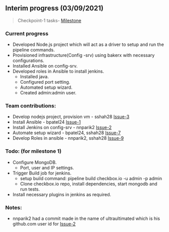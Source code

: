 ##  Interim progress (03/09/2021)

> Checkpoint-1 tasks- [Milestone](https://github.ncsu.edu/cscdevops-spring2021/DEVOPS-21/milestone/1?closed=1) 

### Current progress
  - Developed Node.js project which will act as a driver to setup and run the pipeline commands.
  - Provisioned infrastructure(Config -srv) using bakerx with necessary configurations.
  - Installed Ansible on config-srv.
  - Developed roles in Ansible to install jenkins.
    - Installed java.
    - Configured port setting.
    - Automated setup wizard.
    - Created admin:admin user.



### Team contributions:
  - Develop nodejs project, provision vm - sshah28 [Issue-3](https://github.ncsu.edu/cscdevops-spring2021/DEVOPS-21/issues/3)
  - Install Ansible - bpatel24 [Issue-1](https://github.ncsu.edu/cscdevops-spring2021/DEVOPS-21/issues/1)
  - Install Jenkins on config-srv - nnparik2 [Issue-2](https://github.ncsu.edu/cscdevops-spring2021/DEVOPS-21/issues/2)
  - Automate setup wizard - bpatel24, sshah28 [Issue-7](https://github.ncsu.edu/cscdevops-spring2021/DEVOPS-21/issues/7)
  - Develop Roles in ansible - nnparik2, sshah28 [Issue-9](https://github.ncsu.edu/cscdevops-spring2021/DEVOPS-21/issues/9)


### Todo: (for milestone 1)
  - Configure MongoDB.
    - Port, user and IP settings.
  - Trigger Build job for jenkins.
    - setup build command: pipeline build checkbox.io -u admin -p admin
    - Clone checkbox.io repo, install dependencies, start mongodb and run tests.
  - Install necessary plugins in jenkins as required.  
  
### Notes:
  * nnparik2 had a commit made in the name of ultraultimated which is his github.com user id for [Issue-2](https://github.ncsu.edu/cscdevops-spring2021/DEVOPS-21/issues/2)
